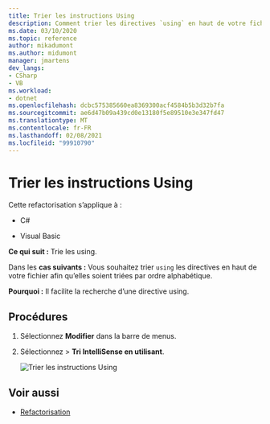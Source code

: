 ```yaml
---
title: Trier les instructions Using
description: Comment trier les directives `using` en haut de votre fichier afin qu’elles soient dans l’ordre alphabétique.
ms.date: 03/10/2020
ms.topic: reference
author: mikadumont
ms.author: midumont
manager: jmartens
dev_langs:
- CSharp
- VB
ms.workload:
- dotnet
ms.openlocfilehash: dcbc575385660ea8369300acf4584b5b3d32b7fa
ms.sourcegitcommit: ae6d47b09a439cd0e13180f5e89510e3e347fd47
ms.translationtype: MT
ms.contentlocale: fr-FR
ms.lasthandoff: 02/08/2021
ms.locfileid: "99910790"
---
```

# <a name="sort-usings"></a>Trier les instructions Using

Cette refactorisation s’applique à :

- C#

- Visual Basic

**Ce qui suit :** Trie les using.

Dans les **cas suivants :** Vous souhaitez trier `using` les directives en haut de votre fichier afin qu’elles soient triées par ordre alphabétique. 

**Pourquoi :** Il facilite la recherche d’une directive using.

## <a name="how-to"></a>Procédures

1. Sélectionnez **Modifier** dans la barre de menus.
2. Sélectionnez   >  **Tri IntelliSense en utilisant**.

   ![Trier les instructions Using](media/sort-usings.png)

## <a name="see-also"></a>Voir aussi

- [Refactorisation](../refactoring-in-visual-studio.md)
